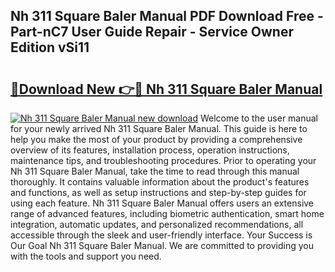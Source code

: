 ## Nh 311 Square Baler Manual PDF Download Free - Part-nC7 User Guide Repair - Service Owner Edition vSi11

# <h2><a href="http://bc83198.oget.top/?id=Nh+311+Square+Baler+Manual">🔗Download New 👉🔴 Nh 311 Square Baler Manual</a></h2>

[![Nh 311 Square Baler Manual new download](https://i.imgur.com/5g1atiW.png)](http://bc83198.oget.top/?id=Nh+311+Square+Baler+Manual)
Welcome to the user manual for your newly arrived Nh 311 Square Baler Manual. This guide is here to help you make the most of your product by providing a comprehensive overview of its features, installation process, operation instructions, maintenance tips, and troubleshooting procedures. Prior to operating your Nh 311 Square Baler Manual, take the time to read through this manual thoroughly. It contains valuable information about the product's features and functions, as well as setup instructions and step-by-step guides for using each feature. Nh 311 Square Baler Manual offers users an extensive range of advanced features, including biometric authentication, smart home integration, automatic updates, and personalized recommendations, all accessible through the sleek and user-friendly interface. Your Success is Our Goal Nh 311 Square Baler Manual. We are committed to providing you with the tools and support you need.
